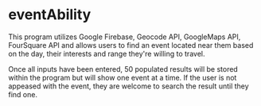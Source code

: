 # eventAbility

This program utilizes Google Firebase, Geocode API, GoogleMaps API, FourSquare API and allows users to find an event located near them based on the day, their interests and range they're willing to travel.

Once all inputs have been entered, 50 populated results will be stored within the program but will show one event at a time. If the user is not appeased with the event, they are welcome to search the result until they find one. 

